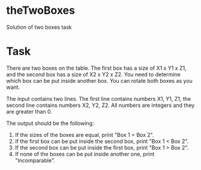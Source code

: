 # theTwoBoxes
Solution of two boxes task

# Task
There are two boxes on the table. The first box has a size of X1 x Y1 x Z1, and the second box has a size of X2 x Y2 x Z2. You need to determine which box can be put inside another box. You can rotate both boxes as you want.

The input contains two lines. The first line contains numbers X1, Y1, Z1, the second line contains numbers X2, Y2, Z2. All numbers are integers and they are greater than 0.

The output should be the following:
  1. If the sizes of the boxes are equal, print "Box 1 = Box 2".
  2. If the first box can be put inside the second box, print "Box 1 < Box 2".
  3. If the second box can be put inside the first box, print "Box 1 > Box 2".
  4. If none of the boxes can be put inside another one, print "Incomparable".
